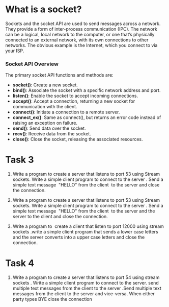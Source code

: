 # What is a socket?
Sockets and the socket API are used to send messages across a network. They provide a form of inter-process communication (IPC). The network can be a logical, local network to the computer, or one that’s physically connected to an external network, with its own connections to other networks. The obvious example is the Internet, which you connect to via your ISP.

### Socket API Overview
The primary socket API functions and methods are:

- **socket()**: Create a new socket.
- **bind()**: Associate the socket with a specific network address and port.
- **listen()**: Enable the socket to accept incoming connections.
- **accept()**: Accept a connection, returning a new socket for communication with the client.
- **connect()**: Initiate a connection to a remote server.
- **connect_ex()**: Same as connect(), but returns an error code instead of raising an exception on failure.
- **send()**: Send data over the socket.
- **recv()**: Receive data from the socket.
- **close()**: Close the socket, releasing the associated resources.
# Task 3

1. Write a program to create a server that listens to port 53 using Stream sockets. Write a simple client program to connect to the server . Send a simple text message  "HELLO" from the client  to the server and close the connection.

2. Write a program to create a server that listens to port 53 using Stream sockets. Write a simple client program to connect to the server . Send a simple text message  "HELLO" from the client  to the server and the server to the client and close the connection.

3. Write a program to  create a client that listen to port 12000 using stream sockets .write a simple client program that sends a lower case letters and the server converts into a upper case letters and close the connection.
# Task 4
1. Write a program to create a server that listens to port 54 using stream sockets . Write a simple client program to connect to the server. send multiple text messages from the client to the server .Send multiple text messages from the client to the server and vice-versa. When either party types BYE close the connection
